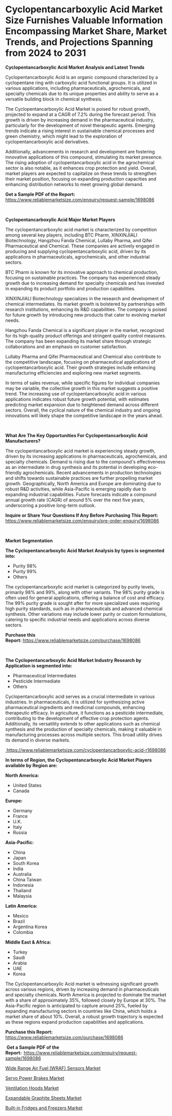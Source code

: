 <p><h1>Cyclopentancarboxylic Acid Market Size Furnishes Valuable Information Encompassing Market Share, Market Trends, and Projections Spanning from 2024 to 2031</h1></p><p><strong>Cyclopentancarboxylic Acid Market Analysis and Latest Trends</strong></p>
<p><p>Cyclopentancarboxylic Acid is an organic compound characterized by a cyclopentane ring with carboxylic acid functional groups. It is utilized in various applications, including pharmaceuticals, agrochemicals, and specialty chemicals due to its unique properties and ability to serve as a versatile building block in chemical synthesis.</p><p>The Cyclopentancarboxylic Acid Market is poised for robust growth, projected to expand at a CAGR of 7.2% during the forecast period. This growth is driven by increasing demand in the pharmaceutical industry, particularly for the development of novel therapeutic agents. Emerging trends indicate a rising interest in sustainable chemical processes and green chemistry, which might lead to the exploration of cyclopentancarboxylic acid derivatives.</p><p>Additionally, advancements in research and development are fostering innovative applications of this compound, stimulating its market presence. The rising adoption of cyclopentancarboxylic acid in the agrochemical sector is also notable, as it enhances crop protection and yield. Overall, market players are expected to capitalize on these trends to strengthen their market position, focusing on expanding production capacities and enhancing distribution networks to meet growing global demand.</p></p>
<p><strong>Get a Sample PDF of the Report:&nbsp;</strong> <a href="https://www.reliablemarketsize.com/enquiry/request-sample/1698086?utm_campaign=1422&utm_medium=2&utm_source=Github&utm_content=ia&utm_term=12102024&utm_id=cyclopentancarboxylic-acid">https://www.reliablemarketsize.com/enquiry/request-sample/1698086</a></p>
<p>&nbsp;</p>
<p><strong>Cyclopentancarboxylic Acid Major Market Players</strong></p>
<p><p>The cyclopentancarboxylic acid market is characterized by competition among several key players, including BTC Pharm, XINXINJIALI Biotechnology, Hangzhou Fanda Chemical, Lullaby Pharma, and Qifei Pharmaceutical and Chemical. These companies are actively engaged in producing and supplying cyclopentancarboxylic acid, driven by its applications in pharmaceuticals, agrochemicals, and other industrial sectors.</p><p>BTC Pharm is known for its innovative approach to chemical production, focusing on sustainable practices. The company has experienced steady growth due to increasing demand for specialty chemicals and has invested in expanding its product portfolio and production capabilities. </p><p>XINXINJIALI Biotechnology specializes in the research and development of chemical intermediates. Its market growth is bolstered by partnerships with research institutions, enhancing its R&D capabilities. The company is poised for future growth by introducing new products that cater to evolving market needs. </p><p>Hangzhou Fanda Chemical is a significant player in the market, recognized for its high-quality product offerings and stringent quality control measures. The company has been expanding its market share through strategic collaborations and an emphasis on customer satisfaction. </p><p>Lullaby Pharma and Qifei Pharmaceutical and Chemical also contribute to the competitive landscape, focusing on pharmaceutical applications of cyclopentancarboxylic acid. Their growth strategies include enhancing manufacturing efficiencies and exploring new market segments.</p><p>In terms of sales revenue, while specific figures for individual companies may be variable, the collective growth in this market suggests a positive trend. The increasing use of cyclopentancarboxylic acid in various applications indicates robust future growth potential, with estimates predicting market expansion due to heightened demand across different sectors. Overall, the cyclical nature of the chemical industry and ongoing innovations will likely shape the competitive landscape in the years ahead.</p></p>
<p>&nbsp;</p>
<p><strong>What Are The Key Opportunities For Cyclopentancarboxylic Acid Manufacturers?</strong></p>
<p><p>The cyclopentancarboxylic acid market is experiencing steady growth, driven by its increasing applications in pharmaceuticals, agrochemicals, and specialty chemicals. Demand is rising due to the compound's effectiveness as an intermediate in drug synthesis and its potential in developing eco-friendly agrochemicals. Recent advancements in production technologies and shifts towards sustainable practices are further propelling market growth. Geographically, North America and Europe are dominating due to robust R&D activities, while Asia-Pacific is emerging rapidly due to expanding industrial capabilities. Future forecasts indicate a compound annual growth rate (CAGR) of around 5% over the next five years, underscoring a positive long-term outlook.</p></p>
<p><strong>Inquire or Share Your Questions If Any Before Purchasing This Report:</strong> <a href="https://www.reliablemarketsize.com/enquiry/pre-order-enquiry/1698086?utm_campaign=1422&utm_medium=2&utm_source=Github&utm_content=ia&utm_term=12102024&utm_id=cyclopentancarboxylic-acid">https://www.reliablemarketsize.com/enquiry/pre-order-enquiry/1698086</a></p>
<p>&nbsp;</p>
<p><strong>Market Segmentation</strong></p>
<p><strong>The Cyclopentancarboxylic Acid Market Analysis by types is segmented into:</strong></p>
<p><ul><li>Purity 98%</li><li>Purity 99%</li><li>Others</li></ul></p>
<p><p>The cyclopentancarboxylic acid market is categorized by purity levels, primarily 98% and 99%, along with other variants. The 98% purity grade is often used for general applications, offering a balance of cost and efficacy. The 99% purity grade is sought after for more specialized uses requiring high purity standards, such as in pharmaceuticals and advanced chemical synthesis. Other variations may include lower purity or custom formulations, catering to specific industrial needs and applications across diverse sectors.</p></p>
<p><strong>Purchase this Report:&nbsp;</strong><a href="https://www.reliablemarketsize.com/purchase/1698086?utm_campaign=1422&utm_medium=2&utm_source=Github&utm_content=ia&utm_term=12102024&utm_id=cyclopentancarboxylic-acid">https://www.reliablemarketsize.com/purchase/1698086</a></p>
<p>&nbsp;</p>
<p><strong>The Cyclopentancarboxylic Acid Market Industry Research by Application is segmented into:</strong></p>
<p><ul><li>Pharmaceutical Intermediates</li><li>Pesticide Intermediate</li><li>Others</li></ul></p>
<p><p>Cyclopentancarboxylic acid serves as a crucial intermediate in various industries. In pharmaceuticals, it is utilized for synthesizing active pharmaceutical ingredients and medicinal compounds, enhancing therapeutic efficacy. In agriculture, it functions as a pesticide intermediate, contributing to the development of effective crop protection agents. Additionally, its versatility extends to other applications such as chemical synthesis and the production of specialty chemicals, making it valuable in manufacturing processes across multiple sectors. This broad utility drives its demand in diverse markets.</p></p>
<p><a href="https://www.reliablemarketsize.com/cyclopentancarboxylic-acid-r1698086?utm_campaign=1422&utm_medium=2&utm_source=Github&utm_content=ia&utm_term=12102024&utm_id=cyclopentancarboxylic-acid">&nbsp;https://www.reliablemarketsize.com/cyclopentancarboxylic-acid-r1698086</a></p>
<p><strong>In terms of Region, the Cyclopentancarboxylic Acid Market Players available by Region are:</strong></p>
<p>
    <p> <strong> North America: </strong>
        <ul>
            <li>United States</li>
            <li>Canada</li>
        </ul>
        </p> 
    <p> <strong> Europe: </strong>
        <ul>
            <li>Germany</li>
            <li>France</li>
            <li>U.K.</li>
            <li>Italy</li>
            <li>Russia</li>
        </ul>
        </p> 
    <p> <strong> Asia-Pacific: </strong>
        <ul>
            <li>China</li>
            <li>Japan</li>
            <li>South Korea</li>
            <li>India</li>
            <li>Australia</li>
            <li>China Taiwan</li>
            <li>Indonesia</li>
            <li>Thailand</li>
            <li>Malaysia</li>
        </ul>
        </p> 
    <p> <strong> Latin America: </strong>
        <ul>
            <li>Mexico</li>
            <li>Brazil</li>
            <li>Argentina Korea</li>
            <li>Colombia</li>
        </ul>
        </p> 
    <p> <strong> Middle East & Africa: </strong>
        <ul>
            <li>Turkey</li>
            <li>Saudi</li>
            <li>Arabia</li>
            <li>UAE</li>
            <li>Korea</li>
        </ul>
    </p>
    </p>
<p><p>The Cyclopentancarboxylic Acid market is witnessing significant growth across various regions, driven by increasing demand in pharmaceuticals and specialty chemicals. North America is projected to dominate the market with a share of approximately 35%, followed closely by Europe at 30%. The Asia-Pacific region is anticipated to capture around 25%, fueled by expanding manufacturing sectors in countries like China, which holds a market share of about 10%. Overall, a robust growth trajectory is expected as these regions expand production capabilities and applications.</p></p>
<p><strong>Purchase this Report: </strong><a href="https://www.reliablemarketsize.com/purchase/1698086?utm_campaign=1422&utm_medium=2&utm_source=Github&utm_content=ia&utm_term=12102024&utm_id=cyclopentancarboxylic-acid">https://www.reliablemarketsize.com/purchase/1698086</a></p>
<p>&nbsp;<strong>Get a Sample PDF of the Report:&nbsp;&nbsp;</strong><a href="https://www.reliablemarketsize.com/enquiry/request-sample/1698086?utm_campaign=1422&utm_medium=2&utm_source=Github&utm_content=ia&utm_term=12102024&utm_id=cyclopentancarboxylic-acid">https://www.reliablemarketsize.com/enquiry/request-sample/1698086</a></p>
<p><strong></strong></p>
<p><p><a href="https://www.linkedin.com/pulse/global-wide-range-air-fuel-wraf-sensors-market-product-type-application-axi3e?utm_campaign=1422&utm_medium=2&utm_source=Github&utm_content=ia&utm_term=12102024&utm_id=cyclopentancarboxylic-acid">Wide Range Air Fuel (WRAF) Sensors Market</a></p><p><a href="https://www.linkedin.com/pulse/market-forecast-global-servo-power-brakes-trends-impact-analysis-xejef?utm_campaign=1422&utm_medium=2&utm_source=Github&utm_content=ia&utm_term=12102024&utm_id=cyclopentancarboxylic-acid">Servo Power Brakes Market</a></p><p><a href="https://github.com/MoonZANDRA/Market-Research-Report-List-1/blob/main/ventilation-hoods-market.md?utm_campaign=1422&utm_medium=2&utm_source=Github&utm_content=ia&utm_term=12102024&utm_id=cyclopentancarboxylic-acid">Ventilation Hoods Market</a></p><p><a href="https://www.linkedin.com/pulse/market-leaders-laggards-global-expandable-graphite-sheets-trends-3inrf?utm_campaign=1422&utm_medium=2&utm_source=Github&utm_content=ia&utm_term=12102024&utm_id=cyclopentancarboxylic-acid">Expandable Graphite Sheets Market</a></p><p><a href="https://github.com/dringals/Market-Research-Report-List-6/blob/main/built-in-fridges-and-freezers-market.md?utm_campaign=1422&utm_medium=2&utm_source=Github&utm_content=ia&utm_term=12102024&utm_id=cyclopentancarboxylic-acid">Built-in Fridges and Freezers Market</a></p></p>